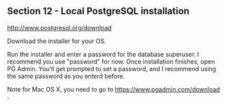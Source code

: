 ## Section 12 - Local PostgreSQL installation

http://www.postgresql.org/download

Download the installer for your OS.

Run the installer and enter a password for the database superuser. I recommend you use "password" for now. Once installation finishes, open PG Admin. You'll get prompted to set a password, and I recommend using the same password as you enterd before.

Note for Mac OS X, you need to go to https://www.pgadmin.com/download .
